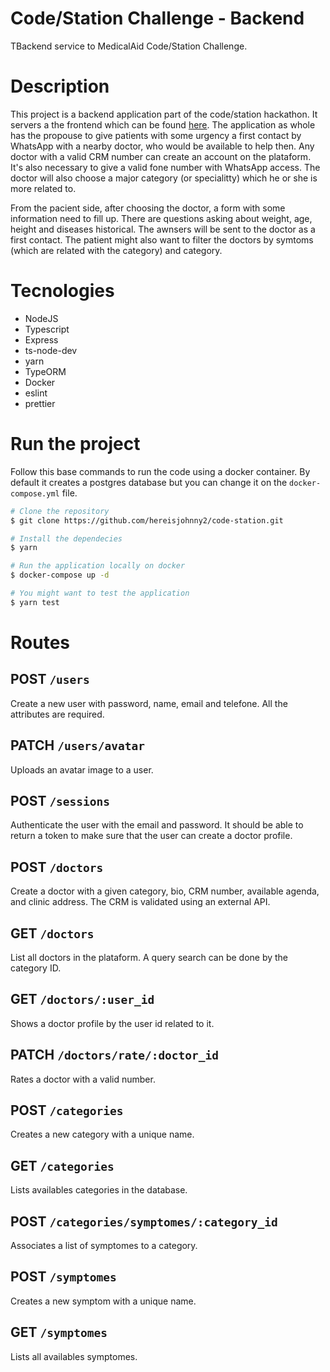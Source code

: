 <div>
    <h1>Code/Station Challenge - Backend</h1>
    <p>TBackend service to MedicalAid Code/Station Challenge.</p>
</div>

# Description

This project is a backend application part of the code/station hackathon. It servers a the frontend which can be found [here](https://github.com/octaviobarbosa/code-station). The application as whole has the propouse to give patients with some urgency a first contact by WhatsApp with a nearby doctor, who would be available to help then. Any doctor with a valid CRM number can create an account on the plataform. It's also necessary to give a valid fone number with WhatsApp access. The doctor will also choose a major category (or specialitty) which he or she is more related to.

From the pacient side, after choosing the doctor, a form with some information need to fill up. There are questions asking about weight, age, height and diseases historical. The awnsers will be sent to the doctor as a first contact. The patient might also want to filter the doctors by symtoms (which are related with the category) and category.

# Tecnologies

 - NodeJS
 - Typescript
 - Express
 - ts-node-dev
 - yarn
 - TypeORM
 - Docker
 - eslint
 - prettier

# Run the project

Follow this base commands to run the code using a docker container. By default it creates a postgres database but you can change it on the `docker-compose.yml` file.

```bash
# Clone the repository
$ git clone https://github.com/hereisjohnny2/code-station.git

# Install the dependecies
$ yarn

# Run the application locally on docker
$ docker-compose up -d

# You might want to test the application
$ yarn test
```

# Routes

## POST `/users`

Create a new user with password, name, email and telefone. All the attributes are required.

## PATCH `/users/avatar`

Uploads an avatar image to a user. 

## POST `/sessions`

Authenticate the user with the email and password. It should be able to return a token to make sure that the user can create a doctor profile.

## POST `/doctors`

Create a doctor with a given category, bio, CRM number, available agenda, and clinic address. The CRM is validated using an external API.

## GET `/doctors`

List all doctors in the plataform. A query search can be done by the category ID.

## GET `/doctors/:user_id`

Shows a doctor profile by the user id related to it.

## PATCH `/doctors/rate/:doctor_id`

Rates a doctor with a valid number.

## POST `/categories`

Creates a new category with a unique name.

## GET `/categories`

Lists availables categories in the database.

## POST `/categories/symptomes/:category_id`

Associates a list of symptomes to a category.

## POST `/symptomes`

Creates a new symptom with a unique name.

## GET `/symptomes`

Lists all availables symptomes.
